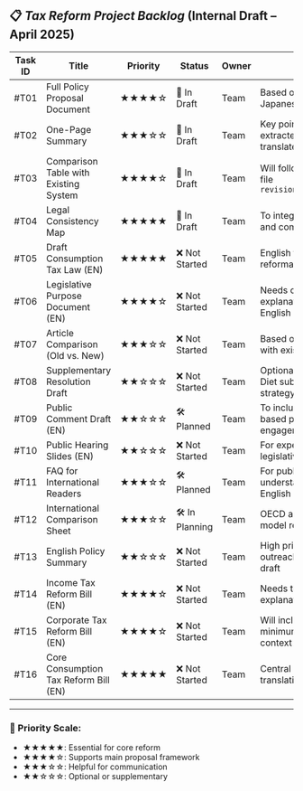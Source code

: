 ## 📋 *Tax Reform Project Backlog* (Internal Draft – April 2025)

| Task ID | Title | Priority | Status | Owner | Notes |
|---------|-------|----------|--------|--------|-------|
| #T01 | Full Policy Proposal Document | ★★★★☆ | 📝 In Draft | Team | Based on finalized Japanese draft |
| #T02 | One-Page Summary | ★★★☆☆ | 📝 In Draft | Team | Key points to be extracted and translated |
| #T03 | Comparison Table with Existing System | ★★★★☆ | 📝 In Draft | Team | Will follow Japanese file `revision_comparison.md` |
| #T04 | Legal Consistency Map | ★★★★★ | 📝 In Draft | Team | To integrate issue list and compliance matrix |
| #T05 | Draft Consumption Tax Law (EN) | ★★★★★ | ❌ Not Started | Team | English translation and reformatting pending |
| #T06 | Legislative Purpose Document (EN) | ★★★★☆ | ❌ Not Started | Team | Needs context explanation in Legal English |
| #T07 | Article Comparison (Old vs. New) | ★★★☆☆ | ❌ Not Started | Team | Based on comparison with existing law |
| #T08 | Supplementary Resolution Draft | ★★☆☆☆ | ❌ Not Started | Team | Optional—depends on Diet submission strategy |
| #T09 | Public Comment Draft (EN) | ★★☆☆☆ | 🛠 Planned | Team | To include GitHub-based public engagement |
| #T10 | Public Hearing Slides (EN) | ★★☆☆☆ | ❌ Not Started | Team | For expert and legislative briefings |
| #T11 | FAQ for International Readers | ★★★☆☆ | 🛠 Planned | Team | For public understanding in plain English |
| #T12 | International Comparison Sheet | ★★★☆☆ | 🛠 In Planning | Team | OECD and EU tax model references |
| #T13 | English Policy Summary | ★★☆☆☆ | ❌ Not Started | Team | High priority for outreach; pending full draft |
| #T14 | Income Tax Reform Bill (EN) | ★★★★☆ | ❌ Not Started | Team | Needs translation and explanatory notes |
| #T15 | Corporate Tax Reform Bill (EN) | ★★★★☆ | ❌ Not Started | Team | Will include global minimum tax and BEPS context |
| #T16 | Core Consumption Tax Reform Bill (EN) | ★★★★★ | ❌ Not Started | Team | Central component; translation pending |

---

### 🧠 Priority Scale:
- ★★★★★: Essential for core reform
- ★★★★☆: Supports main proposal framework
- ★★★☆☆: Helpful for communication
- ★★☆☆☆: Optional or supplementary
